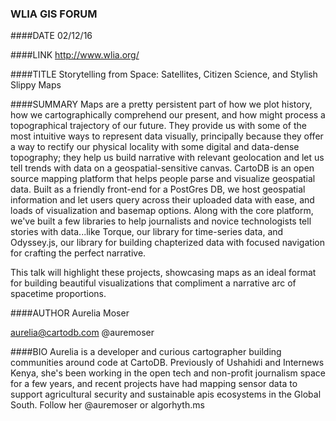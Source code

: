 ### WLIA GIS FORUM

####DATE
02/12/16

####LINK
http://www.wlia.org/

####TITLE
Storytelling from Space: Satellites, Citizen Science, and Stylish Slippy Maps

####SUMMARY
Maps are a pretty persistent part of how we plot history, how we cartographically comprehend our present, and how might process a topographical trajectory of our future. They provide us with some of the most intuitive ways to represent data visually, principally because they offer a way to rectify our physical locality with some digital and data-dense topography; they help us build narrative with relevant geolocation and let us tell trends with data on a geospatial-sensitive canvas. CartoDB is an open source mapping platform that helps people parse and visualize geospatial data. Built as a friendly front-end for a PostGres DB, we host geospatial information and let users query across their uploaded data with ease, and loads of visualization and basemap options. Along with the core platform, we've built a few libraries to help journalists and novice technologists tell stories with data...like Torque, our library for time-series data, and Odyssey.js, our library for building chapterized data with focused navigation for crafting the perfect narrative.

This talk will highlight these projects, showcasing maps as an ideal format for building beautiful visualizations that compliment a narrative arc of spacetime proportions.

####AUTHOR
Aurelia Moser

aurelia@cartodb.com
@auremoser

####BIO
Aurelia is a developer and curious cartographer building communities around code at CartoDB. Previously of Ushahidi and Internews Kenya, she's been working in the open tech and non-profit journalism space for a few years, and recent projects have had mapping sensor data to support agricultural security and sustainable apis ecosystems in the Global South.
Follow her @auremoser or algorhyth.ms